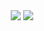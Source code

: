 <div align="center">
  <img src="https://capsule-render.vercel.app/api?type=waving&color=auto&height=200&section=header&text=To-do%20List&fontSize=40" />
  <img src="https://github.com/jihyeon-1010/to-do-list/assets/119498515/9b54b6c2-1097-48e3-9808-705c64161e04" />
</div>
